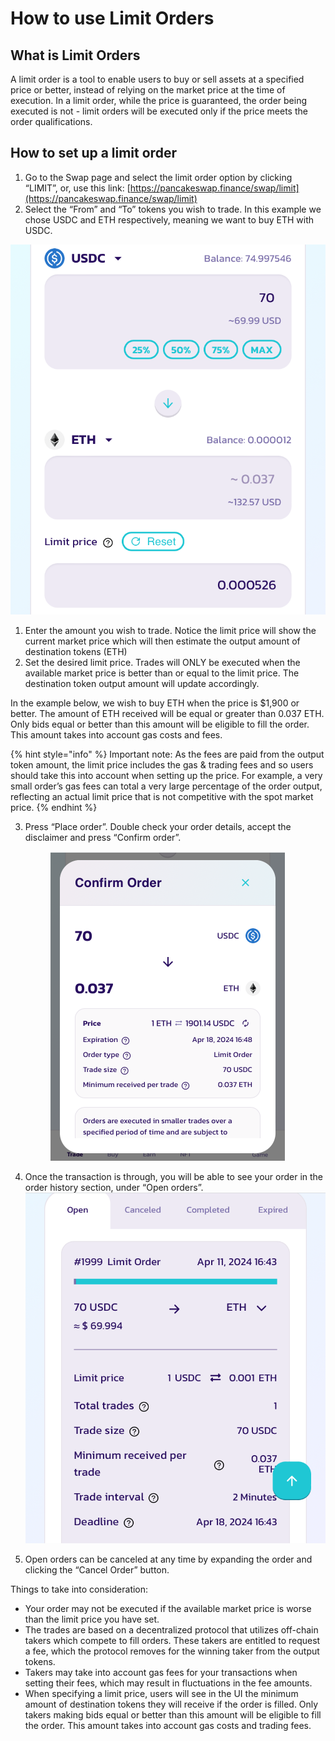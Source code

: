 # How to use Limit Orders

## What is Limit Orders

A limit order is a tool to enable users to buy or sell assets at a specified price or better, instead of relying on the market price at the time of execution. In a limit order, while the price is guaranteed, the order being executed is not - limit orders will be executed only if the price meets the order qualifications.

## How to set up a limit order

1. Go to the Swap page and select the limit order option by clicking “LIMIT”, or, use this link: [https://pancakeswap.finance/swap/limit](https://pancakeswap.finance/swap/limit)
2. Select the “From” and “To” tokens you wish to trade. In this example we chose USDC and ETH respectively, meaning we want to buy ETH with USDC.

![](../../../.gitbook/assets/image.png)

1. Enter the amount you wish to trade. Notice the limit price will show the current market price which will then estimate the output amount of destination tokens (ETH)
2. Set the desired limit price. Trades will ONLY be executed when the available market price is better than or equal to the limit price. The destination token output amount will update accordingly.

In the example below, we wish to buy ETH when the price is $1,900 or better. The amount of ETH received will be equal or greater than 0.037 ETH. Only bids equal or better than this amount will be eligible to fill the order. This amount takes into account gas costs and fees. &#x20;

{% hint style="info" %}
Important note: As the fees are paid from the output token amount, the limit price includes the gas & trading fees and so users should take this into account when setting up the price. For example, a very small order’s gas fees can total a very large percentage of the order output, reflecting an actual limit price that is not competitive with the spot market price.
{% endhint %}

3.  Press “Place order”. Double check your order details, accept the disclaimer and press “Confirm order”.

    <figure><img src="../../../.gitbook/assets/image (3).png" alt="" width="375"><figcaption></figcaption></figure>
4. Once the transaction is through, you will be able to see your order in the order history section, under “Open orders”. \
   ![](<../../../.gitbook/assets/image (2).png>)
5. Open orders can be canceled at any time by expanding the order and clicking the “Cancel Order” button.

Things to take into consideration:

* Your order may not be executed if the available market price is worse than the limit price you have set.
* The trades are based on a decentralized protocol that utilizes off-chain takers which compete to fill orders. These takers are entitled to request a fee, which the protocol removes for the winning taker from the output tokens.&#x20;
* Takers may take into account gas fees for your transactions when setting their fees, which may result in fluctuations in the fee amounts.
* When specifying a limit price, users will see in the UI the minimum amount of destination tokens they will receive if the order is filled. Only takers making bids equal or better than this amount will be eligible to fill the order. This amount takes into account gas costs and trading fees.
